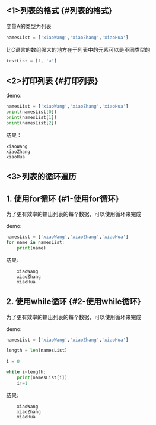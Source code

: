 ## &lt;1&gt;列表的格式 {#列表的格式}

变量A的类型为列表

```py
namesList = ['xiaoWang','xiaoZhang','xiaoHua']
```

比C语言的数组强大的地方在于列表中的元素可以是不同类型的

```py
testList = [1, 'a']
```

## &lt;2&gt;打印列表 {#打印列表}

demo:

```py
namesList = ['xiaoWang','xiaoZhang','xiaoHua']
print(namesList[0])
print(namesList[1])
print(namesList[2])
```

结果：

```
xiaoWang
xiaoZhang
xiaoHua
```

## &lt;3&gt;列表的循环遍历

## 1. 使用for循环 {#1-使用for循环}

为了更有效率的输出列表的每个数据，可以使用循环来完成

demo:

```py
namesList = ['xiaoWang','xiaoZhang','xiaoHua']
for name in namesList:
    print(name)
```

结果:

```
    xiaoWang
    xiaoZhang
    xiaoHua
```

## 2. 使用while循环 {#2-使用while循环}

为了更有效率的输出列表的每个数据，可以使用循环来完成

demo:

```py
namesList = ['xiaoWang','xiaoZhang','xiaoHua']

length = len(namesList)

i = 0

while i<length:
    print(namesList[i])
    i+=1
```

结果:

```
    xiaoWang
    xiaoZhang
    xiaoHua
```



